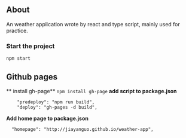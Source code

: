 ## About
An weather application wrote by react and type script, mainly used for practice.

### Start the project
`npm start`



## Github pages
** install gh-page**
`npm install gh-page`
**add script to package.json**

```
    "predeploy": "npm run build",
    "deploy": "gh-pages -d build",
```
**Add home page to package.json**

```
  "homepage": "http://jiayanguo.github.io/weather-app",
```
